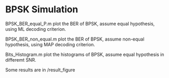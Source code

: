 # BPSK Simulation
BPSK_BER_equal_P.m plot the BER of BPSK, assume equal hypothesis, using ML decoding criterion.

BPSK_BER_non_equal.m plot the BER of BPSK, assume non-equal hypothesis, using MAP decoding criterion.

Bits_Histogram.m plot the  histograms of BPSK, assume equal hypothesis in differemt SNR.

Some results are in /result_figure
